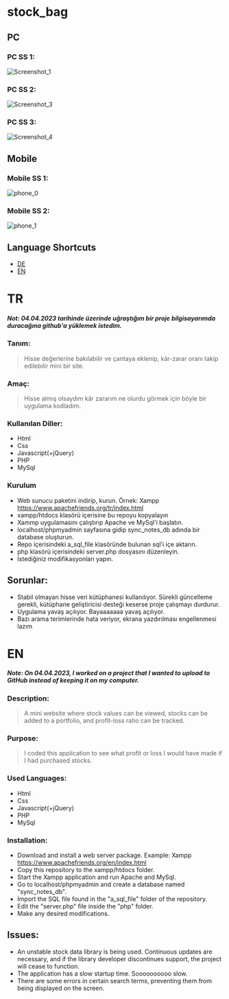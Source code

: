 # stock_bag

## PC
### PC SS 1:
![Screenshot_1](https://github.com/dogutesting/stock_bag/assets/80362520/855547db-2356-47ba-81cf-fb869265bc29)
### PC SS 2:
![Screenshot_3](https://github.com/dogutesting/stock_bag/assets/80362520/7aa88bca-874f-4f63-aba4-526e69a26a02)
### PC SS 3:
![Screenshot_4](https://github.com/dogutesting/stock_bag/assets/80362520/e3151a66-c782-4adf-9235-99c437b0b03c)
## Mobile
### Mobile SS 1:
![phone_0](https://github.com/dogutesting/stock_bag/assets/80362520/164bc87a-7de1-4634-9f8c-4982e54098f5)
### Mobile SS 2:
![phone_1](https://github.com/dogutesting/stock_bag/assets/80362520/986bddf3-8b30-4b49-9467-df28236a4208)

## Language Shortcuts
- [DE](#de)
- [EN](#en)
  
# TR
##### Not: 04.04.2023 tarihinde üzerinde uğraştığım bir proje bilgisayarımda duracağına github'a yüklemek istedim.
### Tanım: 
> Hisse değerlerine bakılabilir ve çantaya eklenip, kâr-zarar oranı takip edilebilir mini bir site.

### Amaç:
> Hisse almış olsaydım kâr zararım ne olurdu görmek için böyle bir uygulama kodladım.

### Kullanılan Diller:
- Html
- Css
- Javascript(+jQuery)
- PHP
- MySql

### Kurulum
- Web sunucu paketini indirip, kurun. Örnek: Xampp https://www.apachefriends.org/tr/index.html
- xampp/htdocs klasörü içerisine bu repoyu kopyalayın
- Xammp uygulamasını çalıştırıp Apache ve MySql'i başlatın.
- localhost/phpmyadmin sayfasına gidip sync_notes_db adında bir database oluşturun.
- Repo içerisindeki a_sql_file klasöründe bulunan sql'i içe aktarın.
- php klasörü içerisindeki server.php dosyasını düzenleyin.
- İstediğiniz modifikasyonları yapın.

## Sorunlar:
- Stabil olmayan hisse veri kütüphanesi kullanılıyor. Sürekli güncelleme gerekli, kütüphane geliştiricisi desteği keserse proje çalışmayı durdurur.
- Uygulama yavaş açılıyor. Bayaaaaaaa yavaş açılıyor.
- Bazı arama terimlerinde hata veriyor, ekrana yazdırılması engellenmesi lazım

# EN
##### Note: On 04.04.2023, I worked on a project that I wanted to upload to GitHub instead of keeping it on my computer.
### Description:
> A mini website where stock values can be viewed, stocks can be added to a portfolio, and profit-loss ratio can be tracked.

### Purpose: 
> I coded this application to see what profit or loss I would have made if I had purchased stocks.

### Used Languages:
- Html
- Css
- Javascript(+jQuery)
- PHP
- MySql

### Installation:
- Download and install a web server package. Example: Xampp https://www.apachefriends.org/en/index.html
- Copy this repository to the xampp/htdocs folder.
- Start the Xampp application and run Apache and MySql.
- Go to localhost/phpmyadmin and create a database named "sync_notes_db".
- Import the SQL file found in the "a_sql_file" folder of the repository.
- Edit the "server.php" file inside the "php" folder.
- Make any desired modifications.

## Issues:
- An unstable stock data library is being used. Continuous updates are necessary, and if the library developer discontinues support, the project will cease to function.
- The application has a slow startup time. Soooooooooo slow.
- There are some errors in certain search terms, preventing them from being displayed on the screen.
